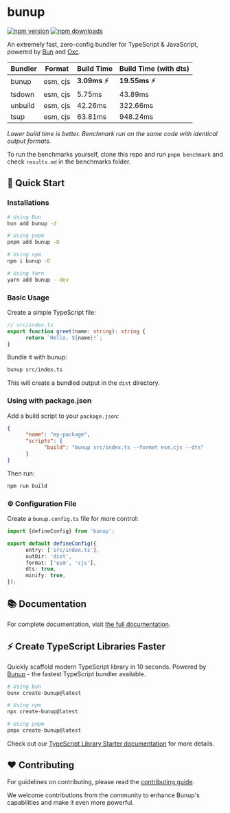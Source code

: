 # bunup

[![npm version](https://img.shields.io/npm/v/bunup.svg?style=flat-square)](https://www.npmjs.com/package/bunup)
[![npm downloads](https://img.shields.io/npm/dm/bunup.svg?style=flat-square)](https://www.npmjs.com/package/bunup)

An extremely fast, zero-config bundler for TypeScript & JavaScript, powered by [Bun](https://bun.sh) and [Oxc](https://oxc.rs/).

| Bundler | Format   | Build Time     | Build Time (with dts) |
| ------- | -------- | -------------- | --------------------- |
| bunup   | esm, cjs | **3.09ms ⚡️** | **19.55ms ⚡️**       |
| tsdown  | esm, cjs | 5.75ms         | 43.89ms               |
| unbuild | esm, cjs | 42.26ms        | 322.66ms              |
| tsup    | esm, cjs | 63.81ms        | 948.24ms              |

_Lower build time is better. Benchmark run on the same code with identical output formats._

To run the benchmarks yourself, clone this repo and run `pnpm benchmark` and check `results.md` in the benchmarks folder.

## 🚀 Quick Start

### Installations

```bash
# Using Bun
bun add bunup -d

# Using pnpm
pnpm add bunup -D

# Using npm
npm i bunup -D

# Using Yarn
yarn add bunup --dev
```

### Basic Usage

Create a simple TypeScript file:

```typescript
// src/index.ts
export function greet(name: string): string {
      return `Hello, ${name}!`;
}
```

Bundle it with bunup:

```bash
bunup src/index.ts
```

This will create a bundled output in the `dist` directory.

### Using with package.json

Add a build script to your `package.json`:

```json
{
      "name": "my-package",
      "scripts": {
            "build": "bunup src/index.ts --format esm,cjs --dts"
      }
}
```

Then run:

```bash
npm run build
```

### ⚙️ Configuration File

Create a `bunup.config.ts` file for more control:

```typescript
import {defineConfig} from 'bunup';

export default defineConfig({
      entry: ['src/index.ts'],
      outDir: 'dist',
      format: ['esm', 'cjs'],
      dts: true,
      minify: true,
});
```

## 📚 Documentation

For complete documentation, visit [the full documentation](https://bunup.arshadyaseen.com/).

## ⚡️ Create TypeScript Libraries Faster

Quickly scaffold modern TypeScript library in 10 seconds. Powered by [Bunup](https://bunup.arshadyaseen.com/) - the fastest TypeScript bundler available.

```bash
# Using bun
bunx create-bunup@latest

# Using npm
npx create-bunup@latest

# Using pnpm
pnpx create-bunup@latest
```

Check out our [TypeScript Library Starter documentation](https://bunup.arshadyaseen.com/typescript-library-starter.html) for more details.

## ❤️ Contributing

For guidelines on contributing, please read the [contributing guide](https://github.com/arshad-yaseen/bunup/blob/main/CONTRIBUTING.md).

We welcome contributions from the community to enhance Bunup's capabilities and make it even more powerful.
